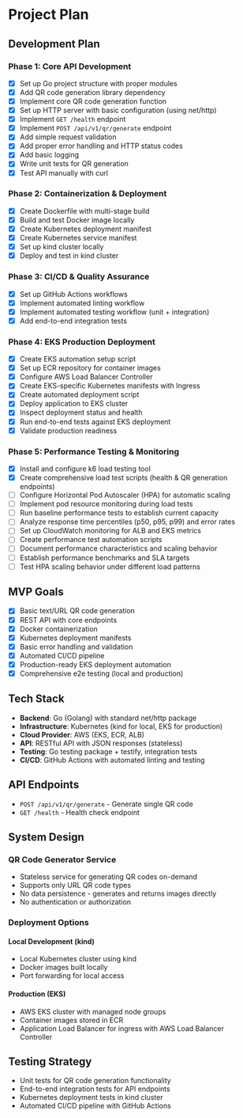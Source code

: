 # Project Plan

## Development Plan

### Phase 1: Core API Development
- [x] Set up Go project structure with proper modules
- [x] Add QR code generation library dependency
- [x] Implement core QR code generation function
- [x] Set up HTTP server with basic configuration (using net/http)
- [x] Implement `GET /health` endpoint
- [x] Implement `POST /api/v1/qr/generate` endpoint
- [x] Add simple request validation
- [x] Add proper error handling and HTTP status codes
- [x] Add basic logging
- [x] Write unit tests for QR generation
- [x] Test API manually with curl

### Phase 2: Containerization & Deployment
- [x] Create Dockerfile with multi-stage build
- [x] Build and test Docker image locally
- [x] Create Kubernetes deployment manifest
- [x] Create Kubernetes service manifest
- [x] Set up kind cluster locally
- [x] Deploy and test in kind cluster

### Phase 3: CI/CD & Quality Assurance
- [x] Set up GitHub Actions workflows
- [x] Implement automated linting workflow
- [x] Implement automated testing workflow (unit + integration)
- [x] Add end-to-end integration tests

### Phase 4: EKS Production Deployment
- [x] Create EKS automation setup script
- [x] Set up ECR repository for container images
- [x] Configure AWS Load Balancer Controller
- [x] Create EKS-specific Kubernetes manifests with Ingress
- [x] Create automated deployment script
- [x] Deploy application to EKS cluster
- [x] Inspect deployment status and health
- [x] Run end-to-end tests against EKS deployment
- [x] Validate production readiness

### Phase 5: Performance Testing & Monitoring
- [x] Install and configure k6 load testing tool
- [x] Create comprehensive load test scripts (health & QR generation endpoints)
- [ ] Configure Horizontal Pod Autoscaler (HPA) for automatic scaling
- [ ] Implement pod resource monitoring during load tests
- [ ] Run baseline performance tests to establish current capacity
- [ ] Analyze response time percentiles (p50, p95, p99) and error rates
- [ ] Set up CloudWatch monitoring for ALB and EKS metrics
- [ ] Create performance test automation scripts
- [ ] Document performance characteristics and scaling behavior
- [ ] Establish performance benchmarks and SLA targets
- [ ] Test HPA scaling behavior under different load patterns

## MVP Goals
- [x] Basic text/URL QR code generation
- [x] REST API with core endpoints
- [x] Docker containerization
- [x] Kubernetes deployment manifests
- [x] Basic error handling and validation
- [x] Automated CI/CD pipeline
- [x] Production-ready EKS deployment automation
- [x] Comprehensive e2e testing (local and production)

## Tech Stack
- **Backend**: Go (Golang) with standard net/http package
- **Infrastructure**: Kubernetes (kind for local, EKS for production)
- **Cloud Provider**: AWS (EKS, ECR, ALB)
- **API**: RESTful API with JSON responses (stateless)
- **Testing**: Go testing package + testify, integration tests
- **CI/CD**: GitHub Actions with automated linting and testing

## API Endpoints
- `POST /api/v1/qr/generate` - Generate single QR code
- `GET /health` - Health check endpoint

## System Design

### QR Code Generator Service
- Stateless service for generating QR codes on-demand
- Supports only URL QR code types
- No data persistence - generates and returns images directly
- No authentication or authorization

### Deployment Options

#### Local Development (kind)
- Local Kubernetes cluster using kind
- Docker images built locally
- Port forwarding for local access

#### Production (EKS)
- AWS EKS cluster with managed node groups
- Container images stored in ECR
- Application Load Balancer for ingress with AWS Load Balancer Controller

## Testing Strategy
- Unit tests for QR code generation functionality
- End-to-end integration tests for API endpoints
- Kubernetes deployment tests in kind cluster
- Automated CI/CD pipeline with GitHub Actions
